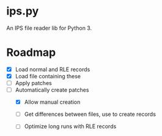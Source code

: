 # ips.py

An IPS file reader lib for Python 3.

# Roadmap

 - [X] Load normal and RLE records
 - [X] Load file containing these
 - [ ] Apply patches
 - [ ] Automatically create patches
    - [X] Allow manual creation
    - [ ] Get differences between files, use to create records
    - [ ] Optimize long runs with RLE records

